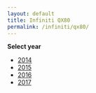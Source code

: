 ```yaml
---
layout: default
title: Infiniti QX80
permalink: /infiniti/qx80/
---
```

**Select year**

- [2014](/infiniti/qx80/2014/)
- [2015](/infiniti/qx80/2015/)
- [2016](/infiniti/qx80/2016/)
- [2017](/infiniti/qx80/2017/)